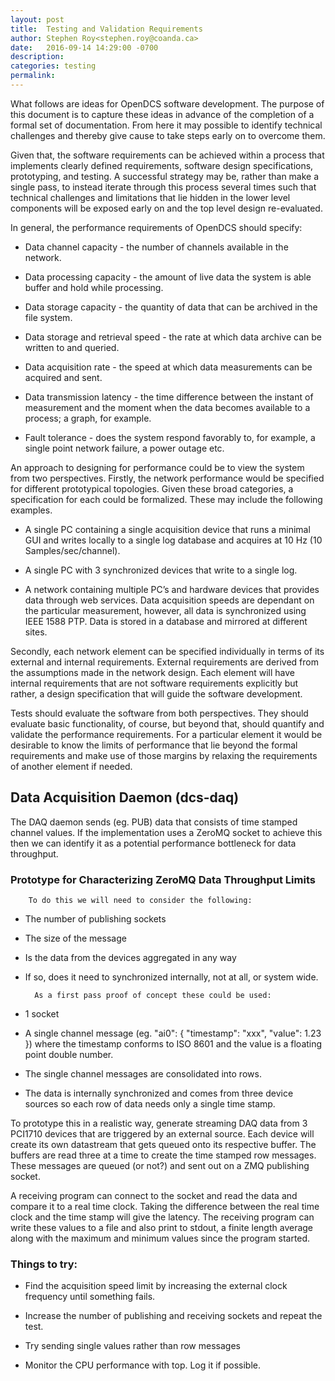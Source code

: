```yaml
---
layout: post
title:  Testing and Validation Requirements
author: Stephen Roy<stephen.roy@coanda.ca>
date:   2016-09-14 14:29:00 -0700
description:
categories: testing
permalink:
---
```


What follows are ideas for OpenDCS software development. The purpose of this document is to capture these ideas in advance of the completion of a formal set of documentation. From here it may possible to identify technical challenges and thereby give cause to take steps early on to overcome them.
<!--break-->
 Given that, the software requirements can be achieved within a process that implements clearly defined requirements, software design specifications, prototyping, and testing. A successful strategy may be, rather than make a single pass, to instead iterate through this process several times such that technical challenges and limitations that lie hidden in the lower level components will be exposed early on and the top level design re-evaluated.

In general, the performance requirements of OpenDCS should specify:

* Data channel capacity - the number of channels available in the network.

* Data processing capacity - the amount of live data the system is able buffer and hold while processing.

* Data storage capacity - the quantity of data that can be archived in the file system.

* Data storage and retrieval speed - the rate at which data archive can be written to and queried.

* Data acquisition rate - the speed at which data measurements can be acquired and sent.

* Data transmission latency - the time difference between the instant of measurement and the moment when the data becomes available to a process; a graph, for example.

* Fault tolerance - does the system respond favorably to, for example, a single point network failure, a power outage etc.

An approach to designing for performance could be to view the system from two perspectives. Firstly, the network performance would be specified for different prototypical topologies. Given these broad categories, a specification for each could be formalized. These may include the following examples.

* A single PC containing a single acquisition device  that runs a minimal GUI and writes locally to a single log database and acquires at 10 Hz (10 Samples/sec/channel).

* A single PC with 3 synchronized devices that write to a single log.

* A network containing multiple PC’s and hardware devices that provides data through web services. Data acquisition speeds are dependant on the particular measurement, however, all data is synchronized using IEEE 1588 PTP. Data is stored in a database and mirrored at different sites.

Secondly, each network element can be specified individually in terms of its external and internal requirements. External requirements are derived from the assumptions made in the network design. Each element will have internal requirements that are not software requirements explicitly but rather, a design specification that will guide the software development.

Tests should evaluate the software from both perspectives. They should evaluate basic functionality, of course, but beyond that, should quantify and validate the performance requirements. For a particular element it would be desirable to know the limits of performance that lie beyond the formal requirements and make use of those margins by relaxing the requirements of another element if needed.

## Data Acquisition Daemon (dcs-daq)

The DAQ daemon sends (eg. PUB) data that consists of time stamped channel values. If the implementation uses a ZeroMQ socket to achieve this then we can identify it as a potential performance bottleneck for data throughput.

### Prototype for Characterizing ZeroMQ Data Throughput Limits

		To do this we will need to consider the following:

* The number of publishing sockets

* The size of the message

* Is the data from the devices aggregated in any way

* If so, does it need to synchronized internally, not at all, or system wide.

		As a first pass proof of concept these could be used:

* 1 socket

* A single channel message (eg. "ai0": { "timestamp": "xxx", "value": 1.23 }) where the timestamp conforms to ISO 8601 and the value is a floating point double number.

* The single channel messages are consolidated into rows.

* The data is internally synchronized and comes from three device sources so each row of data needs only a single time stamp.



To prototype this in a realistic way, generate streaming DAQ data from 3 PCI1710 devices that are triggered by an external source. Each device will create its own datastream that gets queued onto its respective buffer. The buffers are read three at a time to create the time stamped row messages. These messages are queued (or not?) and sent out on a ZMQ publishing socket.

A receiving program can connect to the socket and read the data and compare it to a real time clock. Taking the difference between the real time clock and the time stamp will give the latency. The receiving program can write these values to a file and also print to stdout, a finite length average along with the maximum and minimum values since the program started.

### Things to try:

* Find the acquisition speed limit by increasing the external clock frequency until something fails.

* Increase the number of publishing and receiving sockets and repeat the test.

* Try sending single values rather than row messages

* Monitor the CPU performance with top. Log it if possible.
